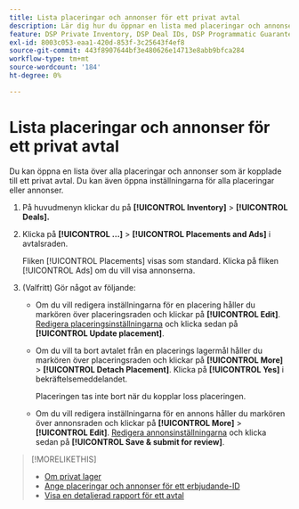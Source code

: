 ```yaml
---
title: Lista placeringar och annonser för ett privat avtal
description: Lär dig hur du öppnar en lista med placeringar och annonser som är kopplade till ett privat avtal.
feature: DSP Private Inventory, DSP Deal IDs, DSP Programmatic Guaranteed Deals
exl-id: 8003c053-eaa1-420d-853f-3c25643f4ef8
source-git-commit: 443f8907644bf3e480626e14713e8abb9bfca284
workflow-type: tm+mt
source-wordcount: '184'
ht-degree: 0%

---
```


# Lista placeringar och annonser för ett privat avtal

Du kan öppna en lista över alla placeringar och annonser som är kopplade till ett privat avtal. Du kan även öppna inställningarna för alla placeringar eller annonser.

1. På huvudmenyn klickar du på **[!UICONTROL Inventory]** > **[!UICONTROL Deals].**

1. Klicka på **[!UICONTROL ...]** > **[!UICONTROL Placements and Ads]** i avtalsraden.

   Fliken [!UICONTROL Placements] visas som standard. Klicka på fliken [!UICONTROL Ads] om du vill visa annonserna.

1. (Valfritt) Gör något av följande:

   * Om du vill redigera inställningarna för en placering håller du markören över placeringsraden och klickar på **[!UICONTROL Edit]**. [Redigera placeringsinställningarna](/help/dsp/campaign-management/placements/placement-settings.md) och klicka sedan på **[!UICONTROL Update placement]**.

   * Om du vill ta bort avtalet från en placerings lagermål håller du markören över placeringsraden och klickar på **[!UICONTROL More]** > **[!UICONTROL Detach Placement]**. Klicka på **[!UICONTROL Yes]** i bekräftelsemeddelandet.

     Placeringen tas inte bort när du kopplar loss placeringen.

   * Om du vill redigera inställningarna för en annons håller du markören över annonsraden och klickar på **[!UICONTROL More]** > **[!UICONTROL Edit]**. [Redigera annonsinställningarna](/help/dsp/campaign-management/ads/ad-edit.md) och klicka sedan på **[!UICONTROL Save & submit for review]**.

>[!MORELIKETHIS]
>
>* [Om privat lager](private-inventory-about.md)
>* [Ange placeringar och annonser för ett erbjudande-ID](deal-id-attach-placements.md)
>* [Visa en detaljerad rapport för ett avtal](deal-view-report.md)
